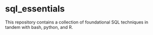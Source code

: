 # sql_essentials
This repository contains a collection of foundational SQL techniques in tandem with bash, python, and R.
